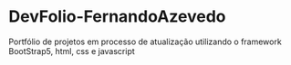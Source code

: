 # DevFolio-FernandoAzevedo
Portfólio de projetos em processo de atualização utilizando o framework BootStrap5, html, css e javascript
